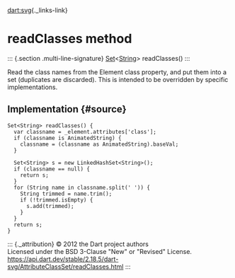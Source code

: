 [dart:svg](../../dart-svg/dart-svg-library){._links-link}

readClasses method
==================

::: {.section .multi-line-signature}
[Set](../../dart-core/set-class)\<[String](../../dart-core/string-class)\>
readClasses()
:::

Read the class names from the Element class property, and put them into
a set (duplicates are discarded). This is intended to be overridden by
specific implementations.

Implementation {#source}
--------------

``` {.language-dart data-language="dart"}
Set<String> readClasses() {
  var classname = _element.attributes['class'];
  if (classname is AnimatedString) {
    classname = (classname as AnimatedString).baseVal;
  }

  Set<String> s = new LinkedHashSet<String>();
  if (classname == null) {
    return s;
  }
  for (String name in classname.split(' ')) {
    String trimmed = name.trim();
    if (!trimmed.isEmpty) {
      s.add(trimmed);
    }
  }
  return s;
}
```

::: {._attribution}
© 2012 the Dart project authors\
Licensed under the BSD 3-Clause \"New\" or \"Revised\" License.\
<https://api.dart.dev/stable/2.18.5/dart-svg/AttributeClassSet/readClasses.html>
:::

